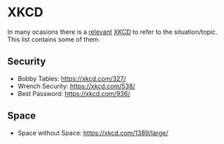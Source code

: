 # XKCD

In many ocasions there is a [relevant](https://www.explainxkcd.com) [XKCD](https://xkcd.com) to refer to the situation/topic. This list contains some of them.

## Security

- Bobby Tables: <https://xkcd.com/327/>
- Wrench Security: <https://xkcd.com/538/>
- Best Password: <https://xkcd.com/936/>

## Space

- Space without Space: <https://xkcd.com/1389/large/>
